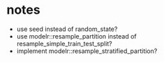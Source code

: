 # notes

* use seed instead of random_state?
* use modelr::resample_partition instead of resample_simple_train_test_split?
* implement modelr::resample_stratified_partition?
